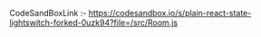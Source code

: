 


CodeSandBoxLink :- https://codesandbox.io/s/plain-react-state-lightswitch-forked-0uzk94?file=/src/Room.js
